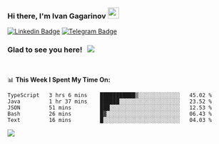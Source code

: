 ### Hi there, I'm Ivan Gagarinov <img src="https://media.giphy.com/media/hvRJCLFzcasrR4ia7z/giphy.gif" width="25px">

[![Linkedin Badge](https://img.shields.io/badge/-LinkedIn-0e76a8?style=flat-square&logo=Linkedin&logoColor=white)](https://linkedin.com/in/ivan-gagarinov-142ba3141/)
[![Telegram Badge](https://img.shields.io/badge/-Telegram-0088cc?style=flat-square&logo=Telegram&logoColor=white)](https://t.me/igagarinov)

### Glad to see you here! &nbsp; ![](https://visitor-badge.glitch.me/badge?page_id=dzencot.dzencot)

</br>

📊 **This Week I Spent My Time On:**
<!--START_SECTION:waka-->
```text
TypeScript   3 hrs 6 mins    ███████████▒░░░░░░░░░░░░░   45.02 % 
Java         1 hr 37 mins    ██████░░░░░░░░░░░░░░░░░░░   23.52 % 
JSON         51 mins         ███░░░░░░░░░░░░░░░░░░░░░░   12.53 % 
Bash         26 mins         █▓░░░░░░░░░░░░░░░░░░░░░░░   06.43 % 
Text         16 mins         █░░░░░░░░░░░░░░░░░░░░░░░░   04.03 % 
```
<!--END_SECTION:waka-->

[![](https://github-readme-stats.vercel.app/api?username=dzencot&theme=gruvbox)](https://github.com/dzencot)
